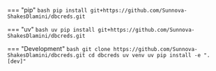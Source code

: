 === "pip"
    ```bash
    pip install git+https://github.com/Sunnova-ShakesDlamini/dbcreds.git
    ```

=== "uv"
    ```bash
    uv pip install git+https://github.com/Sunnova-ShakesDlamini/dbcreds.git
    ```

=== "Development"
    ```bash
    git clone https://github.com/Sunnova-ShakesDlamini/dbcreds.git
    cd dbcreds
    uv venv
    uv pip install -e ".[dev]"
    ```